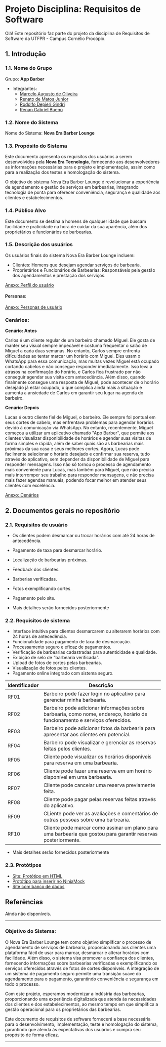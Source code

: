 # Projeto Disciplina: Requisitos de Software

Olá! Este repositório faz parte do projeto da disciplina de Requisitos de Software da UTFPR - Campus Cornélio Procópio.

## 1. Introdução

### 1.1. Nome do Grupo

Grupo: **App Barber**
- Integrantes:
  - [Marcelo Augusto de Oliveira](https://github.com/marceloaugustooliveira)
  - [Renato de Matos Junior](https://github.com/renatomatosjr)
  - [Rodolfo Depieri Gindri](https://github.com/rodolfodepierigindri)
  - [Renan Gabriel Bueno](https://github.com/renangabrielbueno)

### 1.2. Nome do Sistema

Nome do Sistema: **Nova Era Barber Lounge**

### 1.3. Propósito do Sistema

Este documento apresenta os requisitos dos usuários a serem desenvolvidos pela **Nova Era Tecnologia**, fornecendo aos desenvolvedores as informações necessárias para o projeto e implementação, assim como para a realização dos testes e homologação do sistema.

O objetivo do sistema Nova Era Barber Lounge é revolucionar a experiência de agendamento e gestão de serviços em barbearias, integrando tecnologia de ponta para oferecer conveniência, segurança e qualidade aos clientes e estabelecimentos.

### 1.4. Público Alvo

Este documento se destina a homens de qualquer idade que buscam facilidade e praticidade na hora de cuidar da sua aparência, além dos proprietários e funcionários de barbearias.

### 1.5. Descrição dos usuários

Os usuários finais do sistema Nova Era Barber Lounge incluem:
- Clientes: Homens que desejam agendar serviços de barbearia.
- Proprietários e Funcionários de Barbearias: Responsáveis pela gestão dos agendamentos e prestação dos serviços.

[Anexo: Perfil do usuário](https://github.com/appbarbeiro/requisitos-software/blob/main/assets/tabela%20perfil%20do%20usuario.jpeg)

#### Personas:

[Anexo: Personas de usuário](https://github.com/appbarbeiro/requisitos-software/blob/main/assets/Personas.pdf)

### Cenários:

**Cenário: Antes**

Carlos é um cliente regular de um barbeiro chamado Miguel. Ele gosta de manter seu visual sempre impecável e costuma frequentar o salão de Miguel a cada duas semanas. No entanto, Carlos sempre enfrenta dificuldades ao tentar marcar um horário com Miguel. Eles usam o WhatsApp para essa comunicação, mas muitas vezes Miguel está ocupado cortando cabelos e não consegue responder imediatamente. Isso leva a atrasos na confirmação do horário, e Carlos fica frustrado por não conseguir agendar sua visita com antecedência. Além disso, quando finalmente consegue uma resposta de Miguel, pode acontecer de o horário desejado já estar ocupado, o que complica ainda mais a situação e aumenta a ansiedade de Carlos em garantir seu lugar na agenda do barbeiro.

**Cenário: Depois**

Lucas é outro cliente fiel de Miguel, o barbeiro. Ele sempre foi pontual em seus cortes de cabelo, mas enfrentava problemas para agendar horários devido à comunicação via WhatsApp. No entanto, recentemente, Miguel começou a utilizar um aplicativo chamado "App Barber", que permite aos clientes visualizar disponibilidade de horários e agendar suas visitas de forma simples e rápida, além de saber quais são as barbearias mais próximas da sua casa e seus melhores cortes. Agora, Lucas pode facilmente selecionar o horário desejado e confirmar sua reserva, tudo através do aplicativo, sem depender da disponibilidade de Miguel para responder mensagens. Isso não só tornou o processo de agendamento mais conveniente para Lucas, mas também para Miguel, que não precisa mais interromper seu trabalho para responder mensagens, e não precisa mais fazer agendas manuais, podendo focar melhor em atender seus clientes com excelência.

[Anexo: Cenários](https://github.com/appbarbeiro/requisitos-software/blob/main/assets/cenario.jpeg)

## 2. Documentos gerais no repositório

### 2.1. Requisitos de usuário

- Os clientes podem desmarcar ou trocar horários com até 24 horas de antecedência.
- Pagamento de taxa para desmarcar horário.
- Localização de barbearias próximas.
- Feedback dos clientes.
- Barberias verificadas.
- Fotos exemplificando cortes.
- Pagamento pelo site.

- Mais detalhes serão fornecidos posteriormente

### 2.2. Requisitos de sistema

- Interface intuitiva para clientes desmarcarem ou alterarem horários com 24 horas de antecedência.
- Funcionalidade para pagamento de taxa de desmarcação.
- Processamento seguro e eficaz de pagamentos.
- Verificação de barbearias cadastradas para autenticidade e qualidade.
- Exibição de selo de "barbearia verificada".
- Upload de fotos de cortes pelas barbearias.
- Visualização de fotos pelos clientes.
- Pagamento online integrado com sistema seguro.

| Identificador | Descrição                                        |
|---------------|--------------------------------------------------|
| RF01          | Barbeiro pode fazer login no aplicativo para gerenciar minha barbearia. |
| RF02          | Barbeiro pode adicionar informações sobre barbearia, como nome, endereço, horário de funcionamento e serviços oferecidos. |
| RF03          | Barbeiro pode adicionar fotos da barbearia para apresentar aos clientes em potencial. |
| RF04          | Barbeiro pode visualizar e gerenciar as reservas feitas pelos clientes. |
| RF05          | Cliente pode visualizar os horários disponíveis para reserva em uma barbearia. |
| RF06          | Cliente pode fazer uma reserva em um horário disponível em uma barbearia. |
| RF07          | Cliente pode cancelar uma reserva previamente feita. |
| RF08          | Cliente pode pagar pelas reservas feitas através do aplicativo. |
| RF09          | CLiente pode ver as avaliações e comentários de outras pessoas sobre uma barbearia. |
| RF10          | Cliente pode marcar como assinar um plano para uma barbearia que gostou para garantir reservas posteriormente. |


- Mais detalhes serão fornecidos posteriormente

### 2.3. Protótipos

- [Site: Protótipo em HTML](https://appbarbeiro.github.io/requisitos-software/)
- [Protótipo para inserir no NinjaMock](https://drive.google.com/drive/folders/1hG6ZIEAQV1bZO6faVGajxqtPyz5OWqdm?usp=sharing)
- [Site com banco de dados](https://shavee.shop/)

## Referências

Ainda não disponíveis.

---

### Objetivo do Sistema:

O Nova Era Barber Lounge tem como objetivo simplificar o processo de agendamento de serviços de barbearia, proporcionando aos clientes uma plataforma fácil de usar para marcar, desmarcar e alterar horários com facilidade. Além disso, o sistema visa promover a confiança dos clientes, fornecendo informações sobre barbearias verificadas e exemplificando os serviços oferecidos através de fotos de cortes disponíveis. A integração de um sistema de pagamento seguro permite uma transição suave do agendamento para o pagamento, garantindo conveniência e segurança em todo o processo.

Com este projeto, esperamos modernizar a indústria das barbearias, proporcionando uma experiência digitalizada que atenda às necessidades dos clientes e dos estabelecimentos, ao mesmo tempo em que simplifica a gestão operacional para os proprietários das barbearias.

Este documento de requisitos de software fornecerá a base necessária para o desenvolvimento, implementação, teste e homologação do sistema, garantindo que atenda às expectativas dos usuários e cumpra seu propósito de forma eficaz.

--- 
